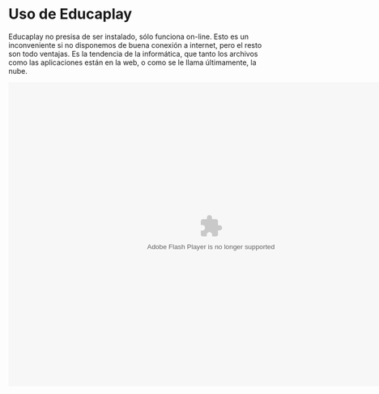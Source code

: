
# Uso de Educaplay

Educaplay no presisa de ser instalado, sólo funciona on-line. Esto es un inconveniente si no disponemos de buena conexión a internet, pero el resto son todo ventajas. Es la tendencia de la informática, que tanto los archivos como las aplicaciones están en la web, o como se le llama últimamente, la nube.

<object data="http://aularagon.catedu.es/materialesaularagon2013/herramelabor/tm1/educaplay.swf" height="600" type="application/x-shockwave-flash" width="800"><param name="src" value="http://aularagon.catedu.es/materialesaularagon2013/herramelabor/tm1/educaplay.swf"/></object>

